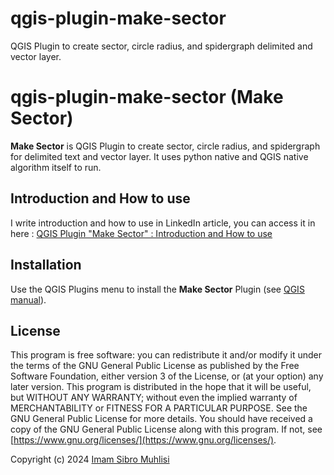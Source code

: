# qgis-plugin-make-sector
QGIS Plugin to create sector, circle radius, and spidergraph delimited and vector layer.

# qgis-plugin-make-sector (Make Sector)
**Make Sector** is QGIS Plugin to create sector, circle radius, and spidergraph for delimited text and vector layer. It uses python native and QGIS native algorithm itself to run.

## Introduction and How to use

I write introduction and how to use in LinkedIn article, you can access it in here : [QGIS Plugin "Make Sector" : Introduction and How to use](https://www.linkedin.com/pulse/qgis-plugin-make-sector-introduction-how-use-imam-sibro-muhlisi-rp1wc)

## Installation

Use the QGIS Plugins menu to install the **Make Sector** Plugin (see [QGIS manual](https://docs.qgis.org/3.34/en/docs/training_manual/qgis_plugins/fetching_plugins.html)).

## License

This program is free software: you can redistribute it and/or modify it under the terms of the GNU General Public License as published by the Free Software Foundation, either version 3 of the License, or (at your option) any later version.
This program is distributed in the hope that it will be useful, but WITHOUT ANY WARRANTY; without even the implied warranty of MERCHANTABILITY or FITNESS FOR A PARTICULAR PURPOSE. See the GNU General Public License for more details.
You should have received a copy of the GNU General Public License along with this program. If not, see [https://www.gnu.org/licenses/](https://www.gnu.org/licenses/).



Copyright (c) 2024 [Imam Sibro Muhlisi](https://www.linkedin.com/in/imam-sibro-muhlisi/)
